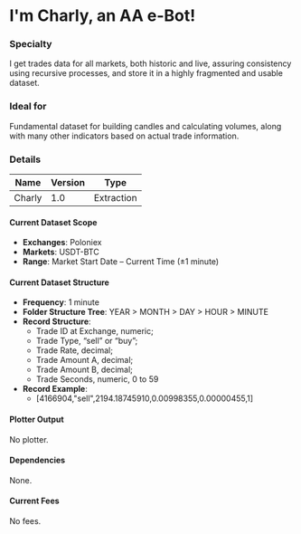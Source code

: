 # I'm Charly, an AA e-Bot!

### Specialty
I get trades data for all markets, both historic and live, assuring consistency using recursive processes, and store it in a highly fragmented and usable dataset.

### Ideal for
Fundamental dataset for building candles and calculating volumes, along with many other indicators based on actual trade information.

### Details

| **Name**     | **Version**     | **Type**           |
|-------------------------------------|-------------------------------|-----------------------------------|
| Charly | 1.0 | Extraction |

#### Current Dataset Scope
* **Exchanges**: Poloniex
* **Markets**: USDT-BTC
* **Range**: Market Start Date – Current Time (±1 minute)

#### Current Dataset Structure
* **Frequency**: 1 minute
* **Folder Structure Tree**: YEAR > MONTH > DAY > HOUR > MINUTE
* **Record Structure**: 
  * Trade ID at Exchange, numeric;
  * Trade Type, “sell” or “buy”;
  * Trade Rate, decimal;
  * Trade Amount A, decimal;
  * Trade Amount B, decimal;
  * Trade Seconds, numeric, 0 to 59
* **Record Example**: 
  * [4166904,"sell",2194.18745910,0.00998355,0.00000455,1]


#### Plotter Output
No plotter.

#### Dependencies
None.

#### Current Fees
No fees.
